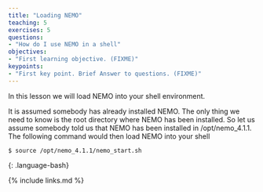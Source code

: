 ```yaml
---
title: "Loading NEMO"
teaching: 5
exercises: 5
questions:
- "How do I use NEMO in a shell"
objectives:
- "First learning objective. (FIXME)"
keypoints:
- "First key point. Brief Answer to questions. (FIXME)"
---
```

In this lesson we will load NEMO into your shell environment.

It is assumed somebody
has already installed NEMO. The only thing we need to know is the root directory where
NEMO has been installed.
So let us assume somebody told us that NEMO has been installed in
/opt/nemo_4.1.1. The following command would then load NEMO into your shell

~~~
$ source /opt/nemo_4.1.1/nemo_start.sh
~~~
{: .language-bash}

{% include links.md %}

